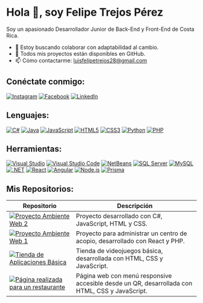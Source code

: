 # Hola 👋, soy Felipe Trejos Pérez
Soy un apasionado Desarrollador Junior de Back-End y Front-End de Costa Rica.
- 👯 Estoy buscando colaborar con adaptabilidad al cambio.
- 💼 Todos mis proyectos están disponibles en GitHub.
- 📫 Cómo contactarme: luisfelipetrejos28@gmail.com
  
## Conéctate conmigo:
[![Instagram](https://img.shields.io/badge/Instagram-%23E4405F.svg?style=for-the-badge&logo=instagram&logoColor=white)](https://www.instagram.com/felitrejos2003/)
[![Facebook](https://img.shields.io/badge/Facebook-%231877F2.svg?style=for-the-badge&logo=facebook&logoColor=white)](https://www.facebook.com/Felipe%20Trejos%20Perez/)
[![LinkedIn](https://img.shields.io/badge/LinkedIn-%230077B5.svg?style=for-the-badge&logo=linkedin&logoColor=white)](https://www.linkedin.com/in/felipe-trejos-5603a5280/)



## Lenguajes:
[![C#](https://img.shields.io/badge/C%23-%23239120.svg?style=for-the-badge&logo=c-sharp&logoColor=white)]()
[![Java](https://img.shields.io/badge/Java-%23ED8B00.svg?style=for-the-badge&logo=java&logoColor=white)]()
[![JavaScript](https://img.shields.io/badge/JavaScript-%23F7DF1E.svg?style=for-the-badge&logo=javascript&logoColor=black)]()
[![HTML5](https://img.shields.io/badge/HTML5-%23E34F26.svg?style=for-the-badge&logo=html5&logoColor=white)]()
[![CSS3](https://img.shields.io/badge/CSS3-%231572B6.svg?style=for-the-badge&logo=css3&logoColor=white)]()
[![Python](https://img.shields.io/badge/Python-%233776AB.svg?style=for-the-badge&logo=python&logoColor=white)]()
[![PHP](https://img.shields.io/badge/PHP-%23777BB4.svg?style=for-the-badge&logo=php&logoColor=white)]()

## Herramientas:
[![Visual Studio](https://img.shields.io/badge/Visual%20Studio-%235C2D91.svg?style=for-the-badge&logo=visual-studio&logoColor=white)]()
[![Visual Studio Code](https://img.shields.io/badge/Visual%20Studio%20Code-%23007ACC.svg?style=for-the-badge&logo=visual-studio-code&logoColor=white)]()
[![NetBeans](https://img.shields.io/badge/NetBeans-%231B6AC6.svg?style=for-the-badge&logo=apache-netbeans-ide&logoColor=white)]()
[![SQL Server](https://img.shields.io/badge/SQL%20Server-%23CC2927.svg?style=for-the-badge&logo=microsoft-sql-server&logoColor=white)]()
[![MySQL](https://img.shields.io/badge/MySQL-%234479A1.svg?style=for-the-badge&logo=mysql&logoColor=white)]()
[![.NET](https://img.shields.io/badge/.NET-%235C2D91.svg?style=for-the-badge&logo=.net&logoColor=white)]()
[![React](https://img.shields.io/badge/React-%2361DAFB.svg?style=for-the-badge&logo=react&logoColor=white)]()
[![Angular](https://img.shields.io/badge/Angular-%23DD0031.svg?style=for-the-badge&logo=angular&logoColor=white)]()
[![Node.js](https://img.shields.io/badge/Node.js-%23339933.svg?style=for-the-badge&logo=node.js&logoColor=white)]()
[![Prisma](https://img.shields.io/badge/Prisma-%232D3748.svg?style=for-the-badge&logo=prisma&logoColor=white)]()

## Mis Repositorios:
| Repositorio | Descripción |
|-------------|-------------|
| [![Proyecto Ambiente Web 2](https://img.shields.io/badge/Repo1-%230077B5.svg?style=for-the-badge&logo=github&logoColor=white)](https://github.com/FeeloxTP/Proyecto-Ambiente-Web2) | Proyecto desarrollado con C#, JavaScript, HTML y CSS. |
| [![Proyecto Ambiente Web 1](https://img.shields.io/badge/Repo2-%230077B5.svg?style=for-the-badge&logo=github&logoColor=white)](https://github.com/Proyecto-ambiente-web/Greencycle) | Proyecto para administrar un centro de acopio, desarrollado con React y PHP. |
| [![Tienda de Aplicaciones Básica](https://img.shields.io/badge/Repo3-%230077B5.svg?style=for-the-badge&logo=github&logoColor=white)](https://github.com/FeeloxTP/Cuatri-5/tree/main/Proyecto%20web) | Tienda de videojuegos básica, desarrollada con HTML, CSS y JavaScript. |
| [![Página realizada para un restaurante](https://img.shields.io/badge/Repo4-%230077B5.svg?style=for-the-badge&logo=github&logoColor=white)](https://github.com/FeeloxTP/Soda-Tio-Mano) | Página web con menú responsive accesible desde un QR, desarrollada con HTML, CSS y JavaScript. |

